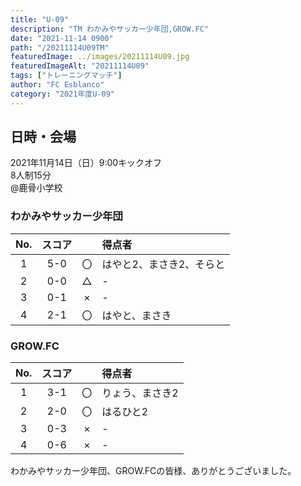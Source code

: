 ```yaml
---
title: "U-09"
description: "TM わかみやサッカー少年団,GROW.FC"
date: "2021-11-14 0900"
path: "/20211114U09TM"
featuredImage: ../images/20211114U09.jpg
featuredImageAlt: "20211114U09"
tags: ["トレーニングマッチ"]
author: "FC Esblanco"
category: "2021年度U-09"
---
```


## 日時・会場

2021年11月14日（日）9:00キックオフ<br>
8人制15分<br>
@鹿骨小学校

### わかみやサッカー少年団

| No.| スコア |   | 得点者  |
|:--:|:------:|:-:|:--------|
| 1  | 5-0 | 〇 |はやと2、まさき2、そらと|
| 2  | 0-0 | △ |-|
| 3  | 0-1 | × |-|
| 4  | 2-1 | 〇 |はやと、まさき|

### GROW.FC

| No.| スコア |   | 得点者  |
|:--:|:------:|:-:|:--------|
| 1  | 3-1 | 〇 |りょう、まさき2|
| 2  | 2-0 | 〇 |はるひと2|
| 3  | 0-3 | × |-|
| 4  | 0-6 | × |-|


わかみやサッカー少年団、GROW.FCの皆様、ありがとうございました。